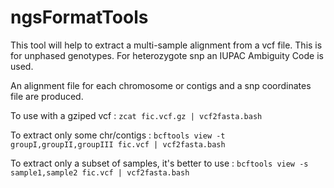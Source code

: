 # ngsFormatTools

This tool will help to extract a multi-sample alignment from a vcf file.
This is for unphased genotypes.
For heterozygote snp an IUPAC Ambiguity Code is used.
 
An alignment file  for each chromosome or contigs and a snp coordinates file are produced.

To use with a gziped vcf : 
 ```zcat fic.vcf.gz | vcf2fasta.bash``` 

To extract only some chr/contigs : 
```bcftools view -t groupI,groupII,groupIII fic.vcf | vcf2fasta.bash ```

To extract only a subset of samples, it's better to use : 
``` bcftools view -s sample1,sample2 fic.vcf | vcf2fasta.bash ```
